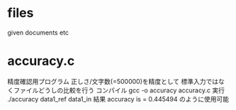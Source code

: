 # files
given documents etc


# accuracy.c
精度確認用プログラム
正しさ/文字数(=500000)を精度として
標準入力ではなくファイルどうしの比較を行う
コンパイル
gcc -o accuracy accuracy.c
実行
./accuracy data1_ref data1_in
結果
accuracy is = 0.445494
のように使用可能
